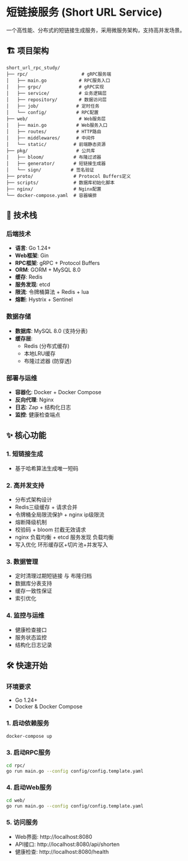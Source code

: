 # 短链接服务 (Short URL Service)

一个高性能、分布式的短链接生成服务，采用微服务架构，支持高并发场景。

## 🏗️ 项目架构

```
short_url_rpc_study/
├── rpc/                    # gRPC服务端
│   ├── main.go            # RPC服务入口
│   ├── grpc/              # gRPC实现
│   ├── service/           # 业务逻辑层
│   ├── repository/        # 数据访问层
│   ├── job/              # 定时任务
│   └── config/           # RPC配置
├── web/                   # Web服务层
│   ├── main.go           # Web服务入口
│   ├── routes/           # HTTP路由
│   ├── middlewares/      # 中间件
│   └── static/          # 前端静态资源
├── pkg/                  # 公共库
│   ├── bloom/           # 布隆过滤器
│   ├── generator/       # 短链接生成器
│   └── sign/           # 签名验证
├── proto/               # Protocol Buffers定义
├── scripts/             # 数据库初始化脚本
├── nginx/               # Nginx配置
└── docker-compose.yaml  # 容器编排
```

## 🚀 技术栈

### 后端技术
- **语言**: Go 1.24+
- **Web框架**: Gin
- **RPC框架**: gRPC + Protocol Buffers
- **ORM**: GORM + MySQL 8.0
- **缓存**: Redis
- **服务发现**: etcd
- **限流**: 令牌桶算法 + Redis + lua
- **熔断**: Hystrix + Sentinel

### 数据存储
- **数据库**: MySQL 8.0 (支持分表)
- **缓存层**: 
  - Redis (分布式缓存)
  - 本地LRU缓存
  - 布隆过滤器 (防穿透)

### 部署与运维
- **容器化**: Docker + Docker Compose
- **反向代理**: Nginx
- **日志**: Zap + 结构化日志
- **监控**: 健康检查端点

## ✨ 核心功能

### 1. 短链接生成
- 基于哈希算法生成唯一短码

### 2. 高并发支持
- 分布式架构设计
- Redis三级缓存 + 请求合并
- 令牌桶全局限流保护 + nginx ip级限流
- 熔断降级机制
- 校验码 + bloom 拦截无效请求
- nginx 负载均衡 + etcd 服务发现 负载均衡
- 写入优化 环形缓存区+切片池+并发写入

### 3. 数据管理
- 定时清理过期短链接 与 布隆归档
- 数据库分表支持
- 缓存一致性保证
- 索引优化

### 4. 监控与运维
- 健康检查接口
- 服务状态监控
- 结构化日志记录

## 🛠️ 快速开始

### 环境要求
- Go 1.24+
- Docker & Docker Compose

### 1. 启动依赖服务
```bash
docker-compose up 
```

### 3. 启动RPC服务
```bash
cd rpc/
go run main.go --config config/config.template.yaml
```

### 4. 启动Web服务
```bash
cd web/
go run main.go --config config/config.template.yaml
```

### 5. 访问服务
- Web界面: http://localhost:8080
- API接口: http://localhost:8080/api/shorten
- 健康检查: http://localhost:8080/health

